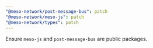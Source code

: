 ```yaml
---
"@meso-network/post-message-bus": patch
"@meso-network/meso-js": patch
"@meso-network/types": patch
---
```


Ensure `meso-js` and `post-message-bus` are public packages.
